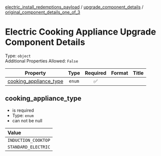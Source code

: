 


  
[electric_install_redemptions_payload](electric_install_redemptions_payload.md) / [upgrade_component_details](upgrade_component_details.md) / [original_component_details_one_of_3](original_component_details_one_of_3.md)
# Electric Cooking Appliance Upgrade Component Details
  
Type: `object`  
Additional Properties Allowed: `False`  
  

|Property|Type|Required|Format|Title|
| :---: | :---: | :---: | :---: | :---: |
|[cooking_appliance_type](#cooking_appliance_type)|`enum`|:white_check_mark:|||

## cooking_appliance_type
  
  
  

- is required
- Type: `enum`
- can not be null
  

|Value|
| :--- |
|`INDUCTION_COOKTOP`|
|`STANDARD_ELECTRIC`|
